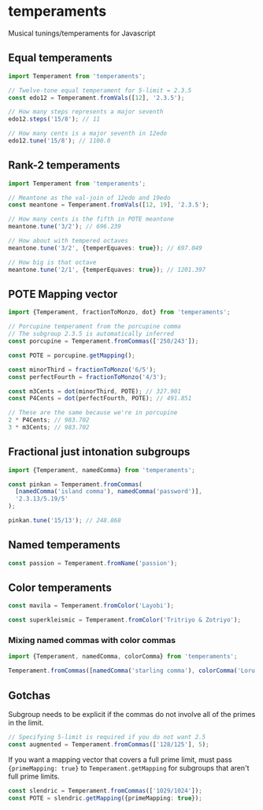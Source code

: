 # temperaments
Musical tunings/temperaments for Javascript

## Equal temperaments
```typescript
import Temperament from 'temperaments';

// Twelve-tone equal temperament for 5-limit = 2.3.5
const edo12 = Temperament.fromVals([12], '2.3.5');

// How many steps represents a major seventh
edo12.steps('15/8'); // 11

// How many cents is a major seventh in 12edo
edo12.tune('15/8'); // 1100.0
```

## Rank-2 temperaments
```typescript
import Temperament from 'temperaments';

// Meantone as the val-join of 12edo and 19edo
const meantone = Temperament.fromVals([12, 19], '2.3.5');

// How many cents is the fifth in POTE meantone
meantone.tune('3/2'); // 696.239

// How about with tempered octaves
meantone.tune('3/2', {temperEquaves: true}); // 697.049

// How big is that octave
meantone.tune('2/1', {temperEquaves: true}); // 1201.397
```

## POTE Mapping vector
```typescript
import {Temperament, fractionToMonzo, dot} from 'temperaments';

// Porcupine temperament from the porcupine comma
// The subgroup 2.3.5 is automatically inferred
const porcupine = Temperament.fromCommas(['250/243']);

const POTE = porcupine.getMapping();

const minorThird = fractionToMonzo('6/5');
const perfectFourth = fractionToMonzo('4/3');

const m3Cents = dot(minorThird, POTE); // 327.901
const P4Cents = dot(perfectFourth, POTE); // 491.851

// These are the same because we're in porcupine
2 * P4Cents; // 983.702
3 * m3Cents; // 983.702
```

## Fractional just intonation subgroups
```typescript
import {Temperament, namedComma} from 'temperaments';

const pinkan = Temperament.fromCommas(
  [namedComma('island comma'), namedComma('password')],
  '2.3.13/5.19/5'
);

pinkan.tune('15/13'); // 248.868
```

## Named temperaments
```typescript
const passion = Temperament.fromName('passion');
```

## Color temperaments
```typescript
const mavila = Temperament.fromColor('Layobi');

const superkleismic = Temperament.fromColor('Tritriyo & Zotriyo');
```

### Mixing named commas with color commas
```typescript
import {Temperament, namedComma, colorComma} from 'temperaments';

Temperament.fromCommas([namedComma('starling comma'), colorComma('Loru')]);
```

## Gotchas

Subgroup needs to be explicit if the commas do not involve all of the primes in the limit.
```typescript
// Specifying 5-limit is required if you do not want 2.5
const augmented = Temperament.fromCommas(['128/125'], 5);
```
If you want a mapping vector that covers a full prime limit, must pass `{primeMapping: true}` to `Temperament.getMapping` for subgroups that aren't full prime limits.
```typescript
const slendric = Temperament.fromCommas(['1029/1024']);
const POTE = slendric.getMapping({primeMapping: true});
```
